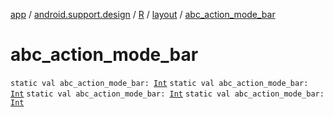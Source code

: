 [app](../../../index.md) / [android.support.design](../../index.md) / [R](../index.md) / [layout](index.md) / [abc_action_mode_bar](.)

# abc_action_mode_bar

`static val abc_action_mode_bar: `[`Int`](https://kotlinlang.org/api/latest/jvm/stdlib/kotlin/-int/index.html)
`static val abc_action_mode_bar: `[`Int`](https://kotlinlang.org/api/latest/jvm/stdlib/kotlin/-int/index.html)
`static val abc_action_mode_bar: `[`Int`](https://kotlinlang.org/api/latest/jvm/stdlib/kotlin/-int/index.html)
`static val abc_action_mode_bar: `[`Int`](https://kotlinlang.org/api/latest/jvm/stdlib/kotlin/-int/index.html)